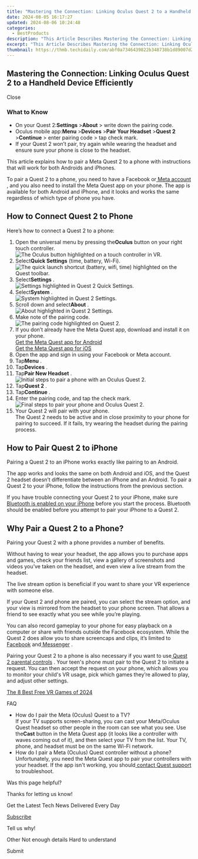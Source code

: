 ```yaml
---
title: "Mastering the Connection: Linking Oculus Quest 2 to a Handheld Device Efficiently"
date: 2024-08-05 16:17:27
updated: 2024-08-06 10:24:48
categories:
  - BestProducts
description: "This Article Describes Mastering the Connection: Linking Oculus Quest 2 to a Handheld Device Efficiently"
excerpt: "This Article Describes Mastering the Connection: Linking Oculus Quest 2 to a Handheld Device Efficiently"
thumbnail: https://thmb.techidaily.com/abf0a7346439822b348738b1d89007d2223b683ac1cb39ad32a7ef22c65ece88.jpg
---
```


## Mastering the Connection: Linking Oculus Quest 2 to a Handheld Device Efficiently

Close 

###  What to Know

* On your Quest 2:**Settings** \>**About** \> write down the pairing code.
* Oculus mobile app:**Menu** \>**Devices** \>**Pair Your Headset** \>**Quest 2** \>**Continue** \> enter pairing code > tap check mark.
* If your Quest 2 won’t pair, try again while wearing the headset and ensure sure your phone is close to the headset.

 This article explains how to pair a Meta Quest 2 to a phone with instructions that will work for both Androids and iPhones.

 To pair a Quest 2 to a phone, you need to have a Facebook or[ Meta account](https://www.lifewire.com/create-meta-oculus-quest-or-quest-2-account-6503595) , and you also need to install the Meta Quest app on your phone. The app is available for both Android and iPhone, and it looks and works the same regardless of which type of phone you have.

##  How to Connect Quest 2 to Phone 

 Here’s how to connect a Quest 2 to a phone:  

1. Open the universal menu by pressing the**Oculus** button on your right touch controller.  
![The Oculus button highlighted on a touch controller in VR.](https://www.lifewire.com/thmb/Ps_Tpk_eQk4zml8aE0Tcl1_2zL8=/1500x0/filters:no_upscale():max_bytes(150000):strip_icc():format(webp)/A1-PairMetaOculusQuest2toaPhone-annotated-df530f41619644d1ab935829651e3820.jpg)
2. Select**Quick Settings** (time, battery, Wi-Fi).  
![The quick launch shortcut (battery, wifi, time) highlighted on the Quest toolbar.](https://www.lifewire.com/thmb/XzZmsF0WfmaYpEasGh8giWXAq0w=/1500x0/filters:no_upscale():max_bytes(150000):strip_icc():format(webp)/A2-PairMetaOculusQuest2toaPhone-annotated-195dd84d90b74573baad98373391348d.jpg)
3. Select**Settings** .  
![Settings highlighted in Quest 2 Quick Settings.](https://www.lifewire.com/thmb/xwci80SjT02GP7xIP5S0_WK9LDI=/1500x0/filters:no_upscale():max_bytes(150000):strip_icc():format(webp)/A3-PairMetaOculusQuest2toaPhone-annotated-74eccfcb12914158a84ad2a70e6d0415.jpg)
4. Select**System** .  
![System highlighted in Quest 2 Settings.](https://www.lifewire.com/thmb/SsAAroMX9EST95ZA2shKf_kbce8=/1500x0/filters:no_upscale():max_bytes(150000):strip_icc():format(webp)/A4-PairMetaOculusQuest2toaPhone-annotated-58e2dd849b9a420f9ccfa3586ae7ca67.jpg)
5. Scroll down and select**About** .  
![About highlighted in Quest 2 Settings.](https://www.lifewire.com/thmb/TrmokurlfaYPdsP-VwEg5Xoc-jE=/1500x0/filters:no_upscale():max_bytes(150000):strip_icc():format(webp)/A5-PairMetaOculusQuest2toaPhone-annotated-a1931c08700b40c093fd8e6e6ba7126e.jpg)
6. Make note of the pairing code.  
![The pairing code highlighted on Quest 2.](https://www.lifewire.com/thmb/Ai4RYifBwEox5qQgo1NX8MYehhI=/1500x0/filters:no_upscale():max_bytes(150000):strip_icc():format(webp)/A6-PairMetaOculusQuest2toaPhone-annotated-951da79257e0489f8f87551bb97420ad.jpg)
7. If you don’t already have the Meta Quest app, download and install it on your phone.  
[  Get the Meta Quest app for Android ](https://play.google.com/store/apps/details?id=com.oculus.twilight&hl=en%5FUS&gl=US)  
[ Get the Meta Quest app for iOS ](https://apps.apple.com/us/app/oculus/id1366478176)
8. Open the app and sign in using your Facebook or Meta account.
9. Tap**Menu** .
10. Tap**Devices** .
11. Tap**Pair New Headset** .  
![Initial steps to pair a phone with an Oculus Quest 2.](https://www.lifewire.com/thmb/6pjIZQeCVszjXlf1XCCKs1XKHPY=/1500x0/filters:no_upscale():max_bytes(150000):strip_icc():format(webp)/A11-PairMetaOculusQuest2toaPhone-annotated-b63051f6650345fab82f9d0075377b32.jpg)
12. Tap**Quest 2** .
13. Tap**Continue** .
14. Enter the pairing code, and tap the check mark.  
![Final steps to pair your phone and Oculus Quest 2.](https://www.lifewire.com/thmb/gUZsRnESRV1AoUF2MDMVuBkWnWY=/1500x0/filters:no_upscale():max_bytes(150000):strip_icc():format(webp)/A14-PairMetaOculusQuest2toaPhone-annotated-1461246e2afa49778ce170c59e8e88d2.jpg)
15. Your Quest 2 will pair with your phone.  
 The Quest 2 needs to be active and in close proximity to your phone for pairing to succeed. If it fails, try wearing the headset during the pairing process.

##  How to Pair Quest 2 to iPhone 

 Pairing a Quest 2 to an iPhone works exactly like pairing to an Android.

 The app works and looks the same on both Android and iOS, and the Quest 2 headset doesn’t differentiate between an iPhone and an Android. To pair a Quest 2 to your iPhone, follow the instructions from the previous section.  

 If you have trouble connecting your Quest 2 to your iPhone, make sure[ Bluetooth is enabled on your iPhone](https://www.lifewire.com/turn-bluetooth-on-off-ipad-1994643) before you start the process. Bluetooth should be enabled before you attempt to pair your iPhone to a Quest 2.

##  Why Pair a Quest 2 to a Phone? 

 Pairing your Quest 2 with a phone provides a number of benefits.

 Without having to wear your headset, the app allows you to purchase apps and games, check your friends list, view a gallery of screenshots and videos you’ve taken on the headset, and even view a live stream from the headset.

 The live stream option is beneficial if you want to share your VR experience with someone else.

 If your Quest 2 and phone are paired, you can select the stream option, and your view is mirrored from the headset to your phone screen. That allows a friend to see exactly what you see while you’re playing.

 You can also record gameplay to your phone for easy playback on a computer or share with friends outside the Facebook ecosystem. While the Quest 2 does allow you to share screencaps and clips, it’s limited to[ Facebook](https://www.lifewire.com/what-is-facebook-3486391) and[ Messenger](https://www.lifewire.com/facebook-messenger-4103719) .

 Pairing your Quest 2 to a phone is also necessary if you want to use[ Quest 2 parental controls](https://www.lifewire.com/use-parental-controls-on-quest-6260333) . Your teen's phone must pair to the Quest 2 to initiate a request. You can then accept the request on your phone, which allows you to monitor your child's VR usage, pick which games they’re allowed to play, and adjust other settings.

[ The 8 Best Free VR Games of 2024 ](https://www.lifewire.com/best-free-vr-games-5112949) 

 FAQ

* How do I pair the Meta (Oculus) Quest to a TV?  
 If your TV supports screen-sharing, you can cast your Meta/Oculus Quest headset so other people in the room can see what you see. Use the**Cast** button in the Meta Quest app (it looks like a controller with waves coming out of it), and then select your TV from the list. Your TV, phone, and headset must be on the same Wi-Fi network.
* How do I pair a Meta (Oculus) Quest controller without a phone?  
 Unfortunately, you need the Meta Quest app to pair your controllers with your headset. If the app isn't working, you should[ contact Quest support](https://ocul.us/ContactSupport) to troubleshoot.

Was this page helpful?

Thanks for letting us know!

 Get the Latest Tech News Delivered Every Day

[ Subscribe ](https://www.lifewire.com/#) 

Tell us why!

 Other  Not enough details  Hard to understand 

 Submit 

<ins class="adsbygoogle"
     style="display:block"
     data-ad-format="autorelaxed"
     data-ad-client="ca-pub-7571918770474297"
     data-ad-slot="1223367746"></ins>



<ins class="adsbygoogle"
     style="display:block"
     data-ad-client="ca-pub-7571918770474297"
     data-ad-slot="8358498916"
     data-ad-format="auto"
     data-full-width-responsive="true"></ins>
